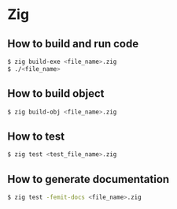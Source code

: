 # Zig 

## How to build and run code

```bash
$ zig build-exe <file_name>.zig
$ ./<file_name>
```
## How to build object

```bash
$ zig build-obj <file_name>.zig
```

## How to test

```bash
$ zig test <test_file_name>.zig
```

## How to generate documentation

```bash
$ zig test -femit-docs <file_name>.zig
```